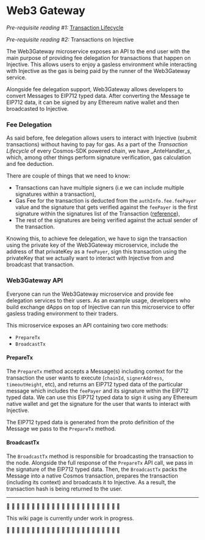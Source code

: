 # Web3 Gateway

_Pre-requisite reading #1:_ [Transaction Lifecycle](https://docs.cosmos.network/main/basics/tx-lifecycle)

_Pre-requisite reading #2:_ Transactions on Injective

The Web3Gateway microservice exposes an API to the end user with the main purpose of providing fee delegation for transactions that happen on Injective. This allows users to enjoy a gasless environment while interacting with Injective as the gas is being paid by the runner of the Web3Gateway service.

Alongside fee delegation support, Web3Gateway allows developers to convert Messages to EIP712 typed data. After converting the Message te EIP712 data, it can be signed by any Ethereum native wallet and then broadcasted to Injective.

### Fee Delegation

As said before, fee delegation allows users to interact with Injective (submit transactions) without having to pay for gas. As a part of the _Transaction Lifecycle_ of every Cosmos-SDK powered chain, we have _AnteHandler_s, which, among other things perform signature verification, gas calculation and fee deduction.

There are couple of things that we need to know:

* Transactions can have multiple signers (i.e we can include multiple signatures within a transaction),
* Gas Fee for the transaction is deducted from the `authInfo.fee.feePayer` value and the signature that gets verified against the `feePayer` is the first signature within the signatures list of the Transaction ([reference](https://github.com/cosmos/cosmos-sdk/blob/e2d6cbdeb55555893ffde3f2ae0ed6db7179fd0d/x/auth/ante/fee.go#L15-L24)),
* The rest of the signatures are being verified against the actual sender of the transaction.

Knowing this, to achieve fee delegation, we have to sign the transaction using the private key of the Web3Gateway microservice, include the address of that privateKey as a `feePayer`, sign this transaction using the privateKey that we actually want to interact with Injective from and broadcast that transaction.

### Web3Gateway API

Everyone can run the Web3Gateway microservice and provide fee delegation services to their users. As an example usage, developers who build exchange dApps on top of Injective can run this microservice to offer gasless trading environment to their traders.

This microservice exposes an API containing two core methods:

* `PrepareTx`
* `BroadcastTx`

#### PrepareTx

The `PrepareTx` method accepts a Message(s) including context for the transaction the user wants to execute (`chainId`, `signerAddress`, `timeoutHeight`, etc), and returns an EIP712 typed data of the particular message which includes the `feePayer` and its signature within the EIP712 typed data. We can use this EIP712 typed data to sign it using any Ethereum native wallet and get the signature for the user that wants to interact with Injective.

The EIP712 typed data is generated from the proto definition of the Message we pass to the `PrepareTx` method.

#### BroadcastTx

The `BroadcastTx` method is responsible for broadcasting the transaction to the node. Alongside the full response of the `PrepareTx` API call, we pass in the signature of the EIP712 typed data. Then, the `BroadcastTx` packs the Message into a native Cosmos transaction, prepares the transaction (including its context) and broadcasts it to Injective. As a result, the transaction hash is being returned to the user.

***

🚧 🚧 🚧 🚧 🚧 🚧 🚧 🚧 🚧 🚧 🚧 🚧 🚧 🚧 🚧 🚧 🚧 🚧 🚧 🚧 🚧 🚧 🚧

This wiki page is currently under work in progress.

🚧 🚧 🚧 🚧 🚧 🚧 🚧 🚧 🚧 🚧 🚧 🚧 🚧 🚧 🚧 🚧 🚧 🚧 🚧 🚧 🚧 🚧 🚧
